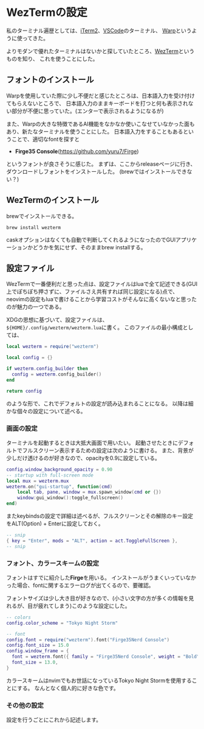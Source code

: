 # WezTermの設定

私のターミナル遍歴としては、[iTerm2](https://iterm2.com/)、[VSCode](https://code.visualstudio.com/)のターミナル、
[Warp](https://www.warp.dev/)というように使ってきた。

よりモダンで優れたターミナルはないかと探していたところ、[WezTerm](https://wezfurlong.org/wezterm/index.html)というものを知り、
これを使うことにした。

## フォントのインストール

Warpを使用していた際に少し不便だと感じたところは、日本語入力を受け付けてもらえないところで、
日本語入力のままキーボードを打つと何も表示されない部分が不便に思っていた。(エンターで表示されるようになるが)

また、Warpの大きな特徴であるAI機能をなかなか使いこなせていなかった面もあり、新たなターミナルを使うことにした。
日本語入力をすることもあるということで、適切なfontを探すと

- **Firge35 Console**(<https://github.com/yuru7/Firge>)

というフォントが良さそうに感じた。
まずは、ここからreleaseページに行き、ダウンロードしフォントをインストールした。
(brewではインストールできない？)

## WezTermのインストール

brewでインストールできる。

```console
brew install wezterm
```

caskオプションはなくても自動で判断してくれるようになったのでGUIアプリケーションかどうかを気にせず、そのままbrew installする。

## 設定ファイル

WezTermで一番便利だと思った点は、設定ファイルはluaで全て記述できる(GUI上でぽちぽち押さずに、ファイルさえ共有すれば同じ設定になる)点で、
neovimの設定もluaで書けることから学習コストがそんなに高くないなと思ったのが魅力の一つである。

XDGの思想に基づいて、設定ファイルは、`${HOME}/.config/wezterm/wezterm.lua`に書く。
このファイルの最小構成としては、

```lua
local wezterm = require("wezterm")

local config = {}

if wezterm.config_builder then
  config = wezterm.config_builder()
end

return config
```

のような形で、これでデフォルトの設定が読み込まれることになる。
以降は細かな個々の設定について述べる。

### 画面の設定

ターミナルを起動するときは大抵大画面で用いたい。
起動させたときにデフォルトでフルスクリーン表示するための設定は次のように書ける。
また、背景が少しだけ透けるのが好きなので、opacityを0.9に設定している。

```lua
config.window_background_opacity = 0.90
-- startup with full-screen mode
local mux = wezterm.mux
wezterm.on("gui-startup", function(cmd)
    local tab, pane, window = mux.spawn_window(cmd or {})
    window:gui_window():toggle_fullscreen()
end)
```

またkeybindsの設定で詳細は述べるが、フルスクリーンとその解除のキー設定をALT(Option) + Enterに設定しておく。

```lua
-- snip
{ key = "Enter", mods = "ALT", action = act.ToggleFullScreen },
-- snip
```

### フォント、カラースキームの設定

フォントはすでに紹介した**Firge**を用いる。
インストールがうまくいっていなかった場合、fontに関するエラーログが出てくるので、要確認。

フォントサイズは少し大き目が好きなので、(小さい文字の方が多くの情報を見れるが、目が疲れてしまう)このような設定にした。

```lua
-- colors
config.color_scheme = "Tokyo Night Storm"

-- font
config.font = require("wezterm").font("Firge35Nerd Console")
config.font_size = 15.0
config.window_frame = {
  font = wezterm.font({ family = "Firge35Nerd Console", weight = "Bold" }),
  font_size = 13.0,
}
```

カラースキームはnvimでもお世話になっているTokyo Night Stormを使用することにする。
なんとなく個人的に好きな色です。

### その他の設定

設定を行うごとにこれから記述します。
